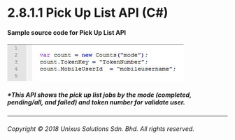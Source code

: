 # 2.8.1.1 Pick Up List API \(C\#\)

#### Sample source code for Pick Up List API

![](/assets/count.JPG)

##### \*This API shows the pick up list jobs by the mode \(completed, pending/all, and failed\) and token number for validate user.

---

###### Copyright © 2018 Unixus Solutions Sdn. Bhd. All rights reserved.



